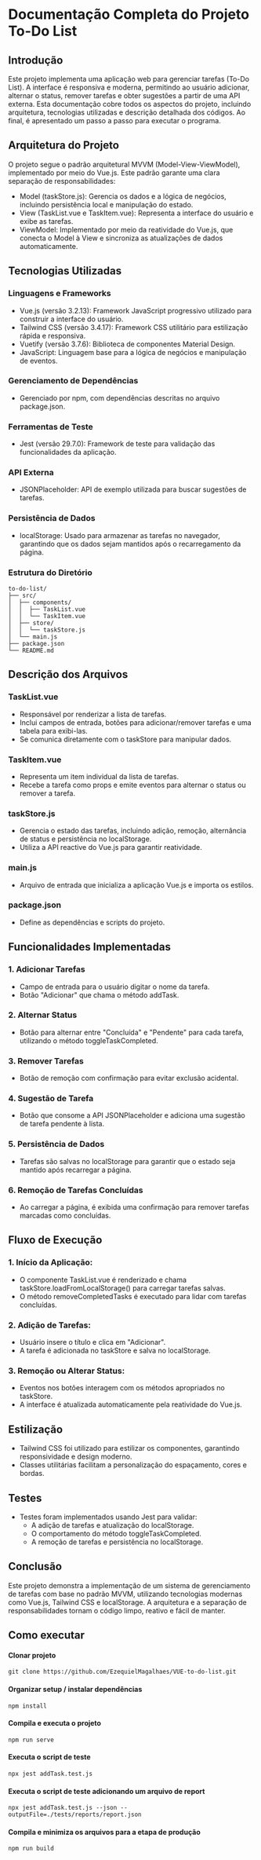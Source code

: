 # Documentação Completa do Projeto To-Do List
## Introdução
Este projeto implementa uma aplicação web para gerenciar tarefas (To-Do List). A interface é responsiva e moderna, permitindo ao usuário adicionar, alternar o status, remover tarefas e obter sugestões a partir de uma API externa. Esta documentação cobre todos os aspectos do projeto, incluindo arquitetura, tecnologias utilizadas e descrição detalhada dos códigos. Ao final, é apresentado um passo a passo para executar o programa.

## Arquitetura do Projeto
O projeto segue o padrão arquitetural MVVM (Model-View-ViewModel), implementado por meio do Vue.js. Este padrão garante uma clara separação de responsabilidades:
  - Model (taskStore.js): Gerencia os dados e a lógica de negócios, incluindo persistência local e manipulação do estado.
  - View (TaskList.vue e TaskItem.vue): Representa a interface do usuário e exibe as tarefas.
  - ViewModel: Implementado por meio da reatividade do Vue.js, que conecta o Model à View e sincroniza as atualizações de dados automaticamente.

## Tecnologias Utilizadas
### Linguagens e Frameworks
  - Vue.js (versão 3.2.13): Framework JavaScript progressivo utilizado para construir a interface do usuário.
  - Tailwind CSS (versão 3.4.17): Framework CSS utilitário para estilização rápida e responsiva.
  - Vuetify (versão 3.7.6): Biblioteca de componentes Material Design.
  - JavaScript: Linguagem base para a lógica de negócios e manipulação de eventos.

### Gerenciamento de Dependências
- Gerenciado por npm, com dependências descritas no arquivo package.json.

### Ferramentas de Teste
- Jest (versão 29.7.0): Framework de teste para validação das funcionalidades da aplicação.

### API Externa
- JSONPlaceholder: API de exemplo utilizada para buscar sugestões de tarefas.

### Persistência de Dados
- localStorage: Usado para armazenar as tarefas no navegador, garantindo que os dados sejam mantidos após o recarregamento da página.

### Estrutura do Diretório
```
to-do-list/
├── src/
│  ├── components/
│  │  ├── TaskList.vue
│  │  └── TaskItem.vue
│  ├── store/
│  │  └── taskStore.js
│  └── main.js
├── package.json
└── README.md
```
## Descrição dos Arquivos
### TaskList.vue
  - Responsável por renderizar a lista de tarefas.
  - Inclui campos de entrada, botões para adicionar/remover tarefas e uma tabela para exibi-las.
  - Se comunica diretamente com o taskStore para manipular dados.

### TaskItem.vue
  - Representa um item individual da lista de tarefas.
  - Recebe a tarefa como props e emite eventos para alternar o status ou remover a tarefa.

### taskStore.js
  - Gerencia o estado das tarefas, incluindo adição, remoção, alternância de status e persistência no localStorage.
  - Utiliza a API reactive do Vue.js para garantir reatividade.

### main.js
  - Arquivo de entrada que inicializa a aplicação Vue.js e importa os estilos.

### package.json
  - Define as dependências e scripts do projeto.

## Funcionalidades Implementadas
### 1. Adicionar Tarefas
  - Campo de entrada para o usuário digitar o nome da tarefa.
  - Botão "Adicionar" que chama o método addTask.

### 2. Alternar Status
  - Botão para alternar entre "Concluída" e "Pendente" para cada tarefa, utilizando o método toggleTaskCompleted.

### 3. Remover Tarefas
  - Botão de remoção com confirmação para evitar exclusão acidental.

### 4. Sugestão de Tarefa
  - Botão que consome a API JSONPlaceholder e adiciona uma sugestão de tarefa pendente à lista.

### 5. Persistência de Dados
  - Tarefas são salvas no localStorage para garantir que o estado seja mantido após recarregar a página.

### 6. Remoção de Tarefas Concluídas
  - Ao carregar a página, é exibida uma confirmação para remover tarefas marcadas como concluídas.
    
## Fluxo de Execução
### 1. Início da Aplicação:
  - O componente TaskList.vue é renderizado e chama taskStore.loadFromLocalStorage() para carregar tarefas salvas.
  - O método removeCompletedTasks é executado para lidar com tarefas concluídas.

### 2. Adição de Tarefas:
  - Usuário insere o título e clica em "Adicionar".
  - A tarefa é adicionada no taskStore e salva no localStorage.

### 3. Remoção ou Alterar Status:
  - Eventos nos botões interagem com os métodos apropriados no taskStore.
  - A interface é atualizada automaticamente pela reatividade do Vue.js.

## Estilização
  - Tailwind CSS foi utilizado para estilizar os componentes, garantindo responsividade e design moderno.
  - Classes utilitárias facilitam a personalização do espaçamento, cores e bordas.

## Testes
  + Testes foram implementados usando Jest para validar:
    - A adição de tarefas e atualização do localStorage.
    - O comportamento do método toggleTaskCompleted.
    - A remoção de tarefas e persistência no localStorage.

## Conclusão
Este projeto demonstra a implementação de um sistema de gerenciamento de tarefas com base no padrão MVVM, utilizando tecnologias modernas como Vue.js, Tailwind CSS e localStorage. A arquitetura e a separação de responsabilidades tornam o código limpo, reativo e fácil de manter.

## Como executar
#### Clonar projeto
```
git clone https://github.com/EzequielMagalhaes/VUE-to-do-list.git
```
#### Organizar setup / instalar dependências
```
npm install
```
#### Compila e executa o projeto
```
npm run serve
```
#### Executa o script de teste
```
npx jest addTask.test.js
```
#### Executa o script de teste adicionando um arquivo de report
```
npx jest addTask.test.js --json --outputFile=./tests/reports/report.json
```
#### Compila e minimiza os arquivos para a etapa de produção
```
npm run build
```
